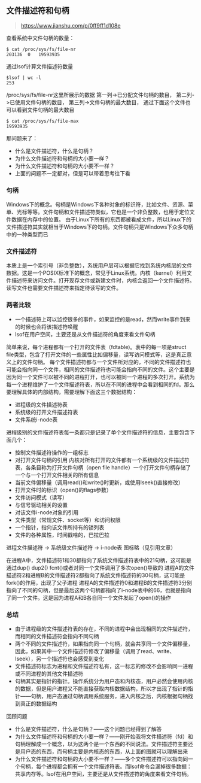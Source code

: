 ## 文件描述符和句柄

> https://www.jianshu.com/p/0ff9ff1d108e

查看系统中文件句柄的数量：
```
$ cat /proc/sys/fs/file-nr
203136  0   19593935
```

通过lsof计算文件描述符数量
```
$lsof | wc -l
253
```

/proc/sys/fs/file-nr这里所展示的数据
第一列->已分配文件句柄的数目，
第二列->已使用文件句柄的数目，
第三列->文件句柄的最大数目，
通过下面这个文件也可以看到文件句柄的最大数目
```
$ cat /proc/sys/fs/file-max 
19593935
```

那问题来了：

- 什么是文件描述符，什么是句柄？
- 为什么文件描述符和句柄的大小要一样？
- 为什么文件描述符和句柄的大小要不一样？
- 上面的问题不一定都对，但是可以带着思考往下看

### 句柄

Windows下的概念。句柄是Windows下各种对象的标识符，比如文件、资源、菜单、光标等等。文件句柄和文件描述符类似，它也是一个非负整数，也用于定位文件数据在内存中的位置。
由于Linux下所有的东西都被看成文件，所以Linux下的文件描述符其实就相当于Windows下的句柄。文件句柄只是Windows下众多句柄中的一种类型而已

### 文件描述符

本质上是一个索引号（非负整数），系统用户层可以根据它找到系统内核层的文件数据。这是一个POSIX标准下的概念，常见于Linux系统。内核（kernel）利用文件描述符来访问文件。打开现存文件或新建文件时，内核会返回一个文件描述符。读写文件也需要文件描述符来指定待读写的文件。

### 两者比较

- 一个描述符上可以监控很多的事件，如果监控的是read，然而write事件到来的时候也会将该描述符唤醒
- lsof在用户空间，主要还是从文件描述符的角度来看文件句柄

简单来说，每个进程都有一个打开的文件表（fdtable)。表中的每一项是struct file类型，包含了打开文件的一些属性比如偏移量，读写访问模式等，这是真正意义上的文件句柄。
每个文件描述符都与一个文件所对应的，不同的文件描述符也可能会指向同一个文件，相同的文件描述符也可能会指向不同的文件。这个主要是因为同一个文件可以被不同的进程打开，也可以被同一个进程的多次打开。系统为每一个进程维护了一个文件描述符表，所以在不同的进程中会看到相同的fd。那么要理解具体的内部结构，需要理解下面这三个数据结构：
- 进程级的文件描述符表
- 系统级的打开文件描述符表
- 文件系统i-node表

进程级别的文件描述符表每一条都只是记录了单个文件描述符的信息，主要包含下面几个：
- 控制文件描述符操作的一组标志
- 对打开文件句柄的引用
内核对所有打开的文件都有一个系统级的文件描述符表，各条目称为打开文件句柄（open file handle）一个打开文件句柄存储了一个与一个打开文件相关的所有信息
- 当前文件偏移量（调用read()和write()时更新，或使用lseek()直接修改）
- 打开文件时的标识（open()的flags参数）
- 文件访问模式（读写）
- 与信号驱动相关的设置
- 对该文件i-node对象的引用
- 文件类型（常规文件、socket等）和访问权限
- 一个指针，指向该文件所持有的锁列表
- 文件的各种属性，时间戳啥的，巴拉巴拉

进程文件描述符 -> 系统级文件描述符 -> i-node表
图标略（见引用文章）

在进程A中，文件描述符1和30都指向了系统文件描述符表中的21句柄，这可能是通过dup() dup2() fcnt()或者对同一个文件调用了多次open()导致的
进程A的文件描述符2和进程B的文件描述符2都指向了系统文件描述符的30句柄，这可能是fork()的作用，出现了父子进程
进程A的文件描述符0和进程B的文件描述符3分别指向了不同的句柄，但是最后这两个句柄都指向了i-node表中的66，也就是指向了同一个文件。这是因为进程A和B各自同一个文件发起了open()的操作

### 总结

- 由于进程级的文件描述符表的存在，不同的进程中会出现相同的文件描述符，而相同的文件描述符会指向不同句柄
- 两个不同的文件描述符，如果指向同一个句柄，就会共享同一个文件偏移量，因此，如果其中一个文件描述符修改了偏移量（调用了read、write、lseek），另一个描述符也会感受到变化
- 文件描述符标志为进程和文件描述符私有，这一标志的修改不会影响同一进程或不同进程的其他文件描述符
- 句柄其实是指针的指针。操作系统分为用户态和内核态，用户必然会使用内核的数据，但是用户进程又不能直接获取内核数据结构，所以才出现了指针的指针——句柄，用户态通过句柄调用系统服务，进入内核之后，内核根据句柄找到真正的数据结构

回顾问题
- 什么是文件描述符，什么是句柄？——这个问题已经得到了解答
- 为什么文件描述符和句柄的大小要一样？——刚开始我将文件描述符（fd）和句柄理解成一个概念，以为这两个是一个东西的不同说法。文件描述符主要还是用户态的东西，而句柄主要是内核态的东西，从上面的图就可以理解出来
- 为什么文件描述符和句柄的大小要不一样？——多个文件描述符可以指向同一个句柄，每个进程都会拥有一个文件描述符表。而lsof命令会漏掉很多数据：共享内存等。lsof在用户空间，主要还是从文件描述符的角度来看文件句柄。